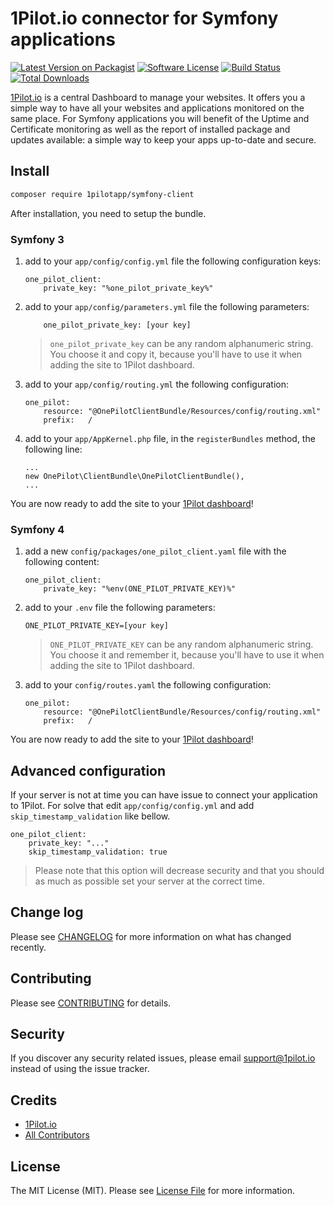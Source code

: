 # 1Pilot.io connector for Symfony applications

[![Latest Version on Packagist][ico-version]][link-packagist]
[![Software License][ico-license]](LICENSE.md)
[![Build Status][ico-travis]][link-travis]
[![Total Downloads][ico-downloads]][link-downloads]

[1Pilot.io](1pilot.io) is a central Dashboard to manage your websites. It offers you a simple way to have all your websites and applications monitored on the same place. For Symfony applications you will benefit of the Uptime and Certificate 
monitoring as well as the report of installed package and updates available: a simple way to keep your apps up-to-date and secure.

## Install

``` bash
composer require 1pilotapp/symfony-client
```

After installation, you need to setup the bundle. 

### Symfony 3

1. add to your `app/config/config.yml` file the following configuration keys:
    ```
    one_pilot_client:
        private_key: "%one_pilot_private_key%"
    ```

2. add to your `app/config/parameters.yml` file the following parameters:
    ```
        one_pilot_private_key: [your key]
    ```
    
    > `one_pilot_private_key` can be any random alphanumeric string. You choose it and copy it, because you'll have to use it when adding the site to 1Pilot dashboard.

3. add to your `app/config/routing.yml` the following configuration:
    ```
    one_pilot:
        resource: "@OnePilotClientBundle/Resources/config/routing.xml"
        prefix:   /
    ```

4. add to your `app/AppKernel.php` file, in the `registerBundles` method, the following line:
    ```
    ...
    new OnePilot\ClientBundle\OnePilotClientBundle(),
    ...
    ```

You are now ready to add the site to your [1Pilot dashboard](https://app.1pilot.io/sites/create)!

### Symfony 4

1. add a new `config/packages/one_pilot_client.yaml` file with the following content:
    ```
    one_pilot_client:
        private_key: "%env(ONE_PILOT_PRIVATE_KEY)%"
    ```

2. add to your `.env` file the following parameters:
    ```    
    ONE_PILOT_PRIVATE_KEY=[your key]
    ```

    > `ONE_PILOT_PRIVATE_KEY` can be any random alphanumeric string. You choose it and remember it, because you'll have to use it when adding the site to 1Pilot dashboard. 

3. add to your `config/routes.yaml` the following configuration:
    ```
    one_pilot:
        resource: "@OnePilotClientBundle/Resources/config/routing.xml"
        prefix:   /
    ```

You are now ready to add the site to your [1Pilot dashboard](https://app.1pilot.io/sites/create)!

## Advanced configuration
If your server is not at time you can have issue to connect your application to 1Pilot. For solve that edit `app/config/config.yml` and add `skip_timestamp_validation` like bellow.
```
one_pilot_client:
    private_key: "..."
    skip_timestamp_validation: true
```
> Please note that this option will decrease security and that you should as much as possible set your server at the correct time.

## Change log

Please see [CHANGELOG](CHANGELOG.md) for more information on what has changed recently.

## Contributing

Please see [CONTRIBUTING](CONTRIBUTING.md) for details.

## Security

If you discover any security related issues, please email support@1pilot.io instead of using the issue tracker.

## Credits

- [1Pilot.io][link-author]
- [All Contributors][link-contributors]

## License

The MIT License (MIT). Please see [License File](LICENSE.md) for more information.

[ico-version]: https://img.shields.io/packagist/v/1PilotApp/symfony-client.svg?style=flat-square
[ico-license]: https://img.shields.io/badge/license-MIT-brightgreen.svg?style=flat-square
[ico-travis]: https://img.shields.io/travis/1PilotApp/symfony-client/master.svg?style=flat-square
[ico-downloads]: https://img.shields.io/packagist/dt/1pilotapp/symfony-client.svg?style=flat-square

[link-packagist]: https://packagist.org/packages/1pilotapp/symfony-client
[link-travis]: https://travis-ci.org/1PilotApp/symfony-client
[link-downloads]: https://packagist.org/packages/1PilotApp/symfony-client
[link-author]: https://github.com/1PilotApp
[link-contributors]: ../../contributors
